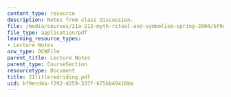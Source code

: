 ```yaml
---
content_type: resource
description: Notes from class discussion.
file: /media/courses/21a-212-myth-ritual-and-symbolism-spring-2004/bf9ecd4af292d259337f675bb49418ba_21litleredriding.pdf
file_type: application/pdf
learning_resource_types:
- Lecture Notes
ocw_type: OCWFile
parent_title: Lecture Notes
parent_type: CourseSection
resourcetype: Document
title: 21litleredriding.pdf
uid: bf9ecd4a-f292-d259-337f-675bb49418ba
---
```

